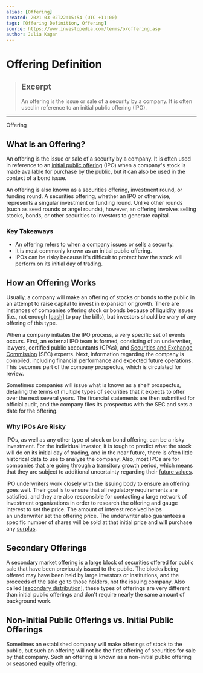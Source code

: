 ```yaml
---
alias: [Offering]
created: 2021-03-02T22:15:54 (UTC +11:00)
tags: [Offering Definition, Offering]
source: https://www.investopedia.com/terms/o/offering.asp
author: Julia Kagan
---
```


# Offering Definition

> ## Excerpt
> An offering is the issue or sale of a security by a company. It is often used in reference to an initial public offering (IPO).

---

Offering
## What Is an Offering?

An offering is the issue or sale of a security by a company. It is often used in reference to an [initial public offering](https://www.investopedia.com/terms/i/ipo.asp) (IPO) when a company's stock is made available for purchase by the public, but it can also be used in the context of a bond issue.

An offering is also known as a securities offering, investment round, or funding round. A securities offering, whether an IPO or otherwise, represents a singular investment or funding round. Unlike other rounds (such as seed rounds or angel rounds), however, an offering involves selling stocks, bonds, or other securities to investors to generate capital.

### Key Takeaways

-   An offering refers to when a company issues or sells a security.
-   It is most commonly known as an initial public offering.
-   IPOs can be risky because it's difficult to protect how the stock will perform on its initial day of trading.

## How an Offering Works

Usually, a company will make an offering of stocks or bonds to the public in an attempt to raise capital to invest in expansion or growth. There are instances of companies offering stock or bonds because of liquidity issues (i.e., not enough [[cash]](https://www.investopedia.com/terms/e/excess-cash-flow.asp) to pay the bills), but investors should be wary of any offering of this type.

When a company initiates the IPO process, a very specific set of events occurs. First, an external IPO team is formed, consisting of an underwriter, lawyers, certified public accountants (CPAs), and [Securities and Exchange Commission](https://www.investopedia.com/terms/s/sec.asp) (SEC) experts. Next, information regarding the company is compiled, including financial performance and expected future operations. This becomes part of the company prospectus, which is circulated for review. 

Sometimes companies will issue what is known as a shelf prospectus, detailing the terms of multiple types of securities that it expects to offer over the next several years. The financial statements are then submitted for official audit, and the company files its prospectus with the SEC and sets a date for the offering.

### Why IPOs Are Risky

IPOs, as well as any other type of stock or bond offering, can be a risky investment. For the individual investor, it is tough to predict what the stock will do on its initial day of trading, and in the near future, there is often little historical data to use to analyze the company. Also, most IPOs are for companies that are going through a transitory growth period, which means that they are subject to additional uncertainty regarding their [future values](https://www.investopedia.com/terms/f/futurevalue.asp).

IPO underwriters work closely with the issuing body to ensure an offering goes well. Their goal is to ensure that all regulatory requirements are satisfied, and they are also responsible for contacting a large network of investment organizations in order to research the offering and gauge interest to set the price. The amount of interest received helps an underwriter set the offering price. The underwriter also guarantees a specific number of shares will be sold at that initial price and will purchase any [surplus](https://www.investopedia.com/terms/s/surplus.asp).

## Secondary Offerings

A secondary market offering is a large block of securities offered for public sale that have been previously issued to the public. The blocks being offered may have been held by large investors or institutions, and the proceeds of the sale go to those holders, not the issuing company. Also called [[secondary distribution]](https://www.investopedia.com/terms/s/secondaryoffering.asp), these types of offerings are very different than initial public offerings and don't require nearly the same amount of background work.

## Non-Initial Public Offerings vs. Initial Public Offerings

Sometimes an established company will make offerings of stock to the public, but such an offering will not be the first offering of securities for sale by that company. Such an offering is known as a non-initial public offering or seasoned equity offering.
